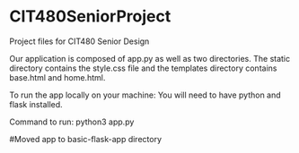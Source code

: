# CIT480SeniorProject
Project files for CIT480 Senior Design

Our application is composed of app.py as well as two directories.
The static directory contains the style.css file and the templates directory
contains base.html and home.html.

To run the app locally on your machine:
You will need to have python and flask installed.

Command to run:
python3 app.py

#Moved app to basic-flask-app directory
